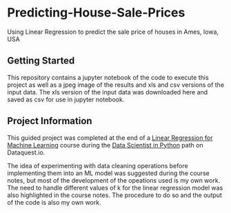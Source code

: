 # Predicting-House-Sale-Prices
Using Linear Regression to predict the sale price of houses in Ames, Iowa, USA

## Getting Started
This repository contains a jupyter notebook of the code to execute this project as well as a jpeg image of the results and xls and csv versions of the input data. The xls version of the input data was downloaded here and saved as csv for use in jupyter notebook.

## Project Information
This guided project was completed at the end of a [Linear Regression for Machine Learning](https://www.dataquest.io/course/linear-regression-for-machine-learning/) course during the [Data Scientist in Python](https://www.dataquest.io/path/data-scientist/) path on Dataquest.io. 

The idea of experimenting with data cleaning operations before implementing them into an ML model was suggested during the course notes, but most of the development of the opeations used is my own work. The need to handle different values of k for the linear regression model was also highlighted in the course notes. The procedure to do so and the output of the code is also my own work.
